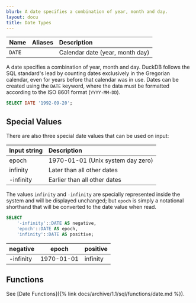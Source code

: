 ```yaml
---
blurb: A date specifies a combination of year, month and day.
layout: docu
title: Date Types
---
```


| Name   | Aliases | Description                     |
|:-------|:--------|:--------------------------------|
| `DATE` |         | Calendar date (year, month day) |

A date specifies a combination of year, month and day. DuckDB follows the SQL standard's lead by counting dates exclusively in the Gregorian calendar, even for years before that calendar was in use. Dates can be created using the `DATE` keyword, where the data must be formatted according to the ISO 8601 format (`YYYY-MM-DD`).

```sql
SELECT DATE '1992-09-20';
```

## Special Values

There are also three special date values that can be used on input:

| Input string | Description                       |
|:-------------|:----------------------------------|
| epoch        | 1970-01-01 (Unix system day zero) |
| infinity     | Later than all other dates        |
| -infinity    | Earlier than all other dates      |

The values `infinity` and `-infinity` are specially represented inside the system and will be displayed unchanged;
but `epoch` is simply a notational shorthand that will be converted to the date value when read.

```sql
SELECT
    '-infinity'::DATE AS negative,
    'epoch'::DATE AS epoch,
    'infinity'::DATE AS positive;
```

| negative  |   epoch    | positive |
|-----------|------------|----------|
| -infinity | 1970-01-01 | infinity |

## Functions

See [Date Functions]({% link docs/archive/1.1/sql/functions/date.md %}).